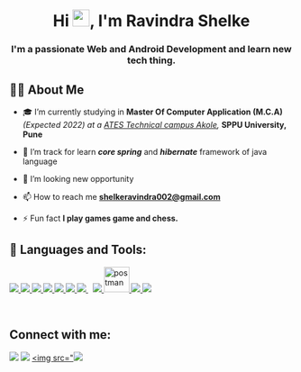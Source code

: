 
<h1 align="center">Hi <img src="https://raw.githubusercontent.com/MartinHeinz/MartinHeinz/master/wave.gif" width="30px">, I'm Ravindra Shelke</h1>
<h3 align="center">I'm a passionate Web and Android Development and learn new  tech thing.</h3>


## 🙋‍♂️ About Me

- 🎓 I’m currently studying in **Master Of Computer Application (M.C.A)** *(Expected 2022) at a <a href="http://www.atestc.com/">ATES Technical campus Akole</a>,* **SPPU University, Pune**

- 🌱 I’m  track for learn ***core spring*** and ***hibernate*** framework of java language

- 👯 I’m looking new opportunity

- 📫 How to reach me **shelkeravindra002@gmail.com**

- ⚡ Fun fact **I play games game and chess.**

## 🚀 Languages and Tools:

<p align="left"> 
    <a href="https://www.java.com" target="_blank"> <img src="https://img.icons8.com/color/48/000000/java-coffee-cup-logo.png"/> </a>
    <a href="https://spring.io/projects/spring-boot" target="_blank"> <img src="https://img.icons8.com/color/48/000000/spring-logo.png"/> </a> 
    <a href="https://developer.mozilla.org/en-US/docs/Web/JavaScript" target="_blank"> <img src="https://img.icons8.com/color/48/000000/javascript.png"/> </a> 
    <a href="https://www.w3.org/html/" target="_blank"> <img src="https://img.icons8.com/color/48/000000/html-5.png"/> </a> 
    <a href="https://www.w3schools.com/css/" target="_blank"> <img src="https://img.icons8.com/color/48/000000/css3.png"/> </a> 
    <a href="https://getbootstrap.com" target="_blank"> <img src="https://img.icons8.com/color/48/000000/bootstrap.png"/> </a> 
    <a style="padding-right:8px;" href="https://www.mysql.com/" target="_blank"> <img src="https://img.icons8.com/fluent/50/000000/mysql-logo.png"/> </a>
    <a href="https://firebase.google.com/" target="_blank"> <img src="https://img.icons8.com/color/48/000000/firebase.png"/> </a> 
    <a href="https://postman.com" target="_blank"> <img src="https://www.vectorlogo.zone/logos/getpostman/getpostman-icon.svg" alt="postman" width="45" height="45"/> </a>   
    <a href="https://git-scm.com/" target="_blank"> <img src="https://img.icons8.com/color/48/000000/git.png"/> </a> 
    <img src="https://img.icons8.com/material-sharp/48/26e07f/android-os.png"/>
</p>

<br/>

## Connect with me:
<p align="left">

<a href = "https://www.linkedin.com/in/ravindra-shelke/"><img src="https://img.icons8.com/fluent/48/000000/linkedin.png"/></a>
<a href = "https://www.instagram.com/ravi_shelke98/"><img src="https://img.icons8.com/fluent/48/000000/instagram-new.png"/></a>
<a href = "#"><img src="<img src="https://img.icons8.com/color/48/000000/gmail-new.png"/></a>

</p>
